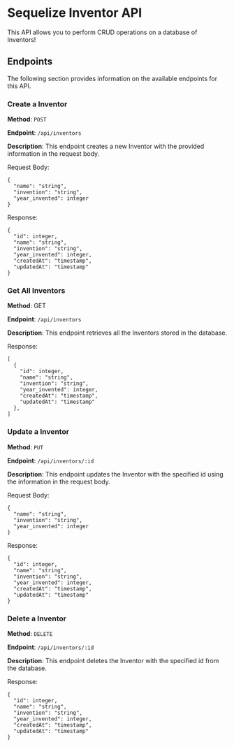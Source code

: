 # Sequelize Inventor API
This API allows you to perform CRUD operations on a database of Inventors!

## Endpoints
The following section provides information on the available endpoints for this API.

### Create a Inventor

**Method**: ```POST```

**Endpoint**: ```/api/inventors```

**Description**: This endpoint creates a new Inventor with the provided information in the request body.

Request Body:
```
{
  "name": "string",
  "invention": "string",
  "year_invented": integer
}
```

Response:
```
{
  "id": integer,
  "name": "string",
  "invention": "string",
  "year_invented": integer,
  "createdAt": "timestamp",
  "updatedAt": "timestamp"
}
```

### Get All Inventors

**Method**: GET

**Endpoint**: ```/api/inventors```

**Description**: This endpoint retrieves all the Inventors stored in the database.

Response:
```
[
  {
    "id": integer,
    "name": "string",
    "invention": "string",
    "year_invented": integer,
    "createdAt": "timestamp",
    "updatedAt": "timestamp"
  },
]
```

### Update a Inventor

**Method**: ```PUT```

**Endpoint**: ```/api/inventors/:id```

**Description**: This endpoint updates the Inventor with the specified id using the information in the request body.

Request Body:
```
{
  "name": "string",
  "invention": "string",
  "year_invented": integer
}
```

Response:
```
{
  "id": integer,
  "name": "string",
  "invention": "string",
  "year_invented": integer,
  "createdAt": "timestamp",
  "updatedAt": "timestamp"
}
```

### Delete a Inventor

**Method**: ```DELETE```

**Endpoint**: ```/api/inventors/:id```

**Description**: This endpoint deletes the Inventor with the specified id from the database.

Response:
```
{
  "id": integer,
  "name": "string",
  "invention": "string",
  "year_invented": integer,
  "createdAt": "timestamp",
  "updatedAt": "timestamp"
}
```